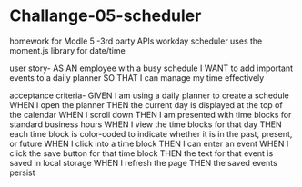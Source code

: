# Challange-05-scheduler


homework for Modle 5 -3rd party APIs
workday scheduler
uses the moment.js library for date/time

user story-
AS AN employee with a busy schedule
I WANT to add important events to a daily planner
SO THAT I can manage my time effectively

acceptance criteria-
GIVEN I am using a daily planner to create a schedule
WHEN I open the planner
THEN the current day is displayed at the top of the calendar
WHEN I scroll down
THEN I am presented with time blocks for standard business hours
WHEN I view the time blocks for that day
THEN each time block is color-coded to indicate whether it is in the past, present, or future
WHEN I click into a time block
THEN I can enter an event
WHEN I click the save button for that time block
THEN the text for that event is saved in local storage
WHEN I refresh the page
THEN the saved events persist


